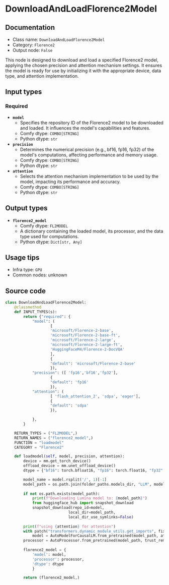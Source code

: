 # DownloadAndLoadFlorence2Model
## Documentation
- Class name: `DownloadAndLoadFlorence2Model`
- Category: `Florence2`
- Output node: `False`

This node is designed to download and load a specified Florence2 model, applying the chosen precision and attention mechanism settings. It ensures the model is ready for use by initializing it with the appropriate device, data type, and attention implementation.
## Input types
### Required
- **`model`**
    - Specifies the repository ID of the Florence2 model to be downloaded and loaded. It influences the model's capabilities and features.
    - Comfy dtype: `COMBO[STRING]`
    - Python dtype: `str`
- **`precision`**
    - Determines the numerical precision (e.g., bf16, fp16, fp32) of the model's computations, affecting performance and memory usage.
    - Comfy dtype: `COMBO[STRING]`
    - Python dtype: `str`
- **`attention`**
    - Selects the attention mechanism implementation to be used by the model, impacting its performance and accuracy.
    - Comfy dtype: `COMBO[STRING]`
    - Python dtype: `str`
## Output types
- **`florence2_model`**
    - Comfy dtype: `FL2MODEL`
    - A dictionary containing the loaded model, its processor, and the data type used for computations.
    - Python dtype: `Dict[str, Any]`
## Usage tips
- Infra type: `GPU`
- Common nodes: unknown


## Source code
```python
class DownloadAndLoadFlorence2Model:
    @classmethod
    def INPUT_TYPES(s):
        return {"required": {
            "model": (
                    [ 
                    'microsoft/Florence-2-base',
                    'microsoft/Florence-2-base-ft',
                    'microsoft/Florence-2-large',
                    'microsoft/Florence-2-large-ft',
                    'HuggingFaceM4/Florence-2-DocVQA'
                    ],
                    {
                    "default": 'microsoft/Florence-2-base'
                    }),
            "precision": ([ 'fp16','bf16','fp32'],
                    {
                    "default": 'fp16'
                    }),
            "attention": (
                    [ 'flash_attention_2', 'sdpa', 'eager'],
                    {
                    "default": 'sdpa'
                    }),

            },
        }

    RETURN_TYPES = ("FL2MODEL",)
    RETURN_NAMES = ("florence2_model",)
    FUNCTION = "loadmodel"
    CATEGORY = "Florence2"

    def loadmodel(self, model, precision, attention):
        device = mm.get_torch_device()
        offload_device = mm.unet_offload_device()
        dtype = {"bf16": torch.bfloat16, "fp16": torch.float16, "fp32": torch.float32}[precision]

        model_name = model.rsplit('/', 1)[-1]
        model_path = os.path.join(folder_paths.models_dir, "LLM", model_name)
        
        if not os.path.exists(model_path):
            print(f"Downloading Lumina model to: {model_path}")
            from huggingface_hub import snapshot_download
            snapshot_download(repo_id=model,
                            local_dir=model_path,
                            local_dir_use_symlinks=False)
            
        print(f"using {attention} for attention")
        with patch("transformers.dynamic_module_utils.get_imports", fixed_get_imports): #workaround for unnecessary flash_attn requirement
            model = AutoModelForCausalLM.from_pretrained(model_path, attn_implementation=attention, device_map=device, torch_dtype=dtype,trust_remote_code=True)
        processor = AutoProcessor.from_pretrained(model_path, trust_remote_code=True)
        
        florence2_model = {
            'model': model, 
            'processor': processor,
            'dtype': dtype
            }

        return (florence2_model,)

```
